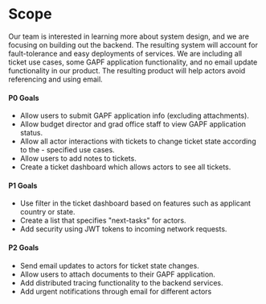 # Scope
Our team is interested in learning more about system design, and we are focusing on building out the backend. The resulting system will account for fault-tolerance and easy deployments of services. We are including all ticket use cases, some GAPF application functionality, and no email update functionality in our product. The resulting product will help actors avoid referencing and using email.

#### P0 Goals
- Allow users to submit GAPF application info (excluding attachments).
- Allow budget director and grad office staff to view GAPF application status.
- Allow all actor interactions with tickets to change ticket state according to the - specified use cases.
- Allow users to add notes to tickets.
- Create a ticket dashboard which allows actors to see all tickets.

#### P1 Goals
- Use filter in the ticket dashboard based on features such as applicant country or state.
- Create a list that specifies "next-tasks" for actors.
- Add security using JWT tokens to incoming network requests.

#### P2 Goals
- Send email updates to actors for ticket state changes.
- Allow users to attach documents to their GAPF application.
- Add distributed tracing functionality to the backend services.
- Add urgent notifications through email for different actors
